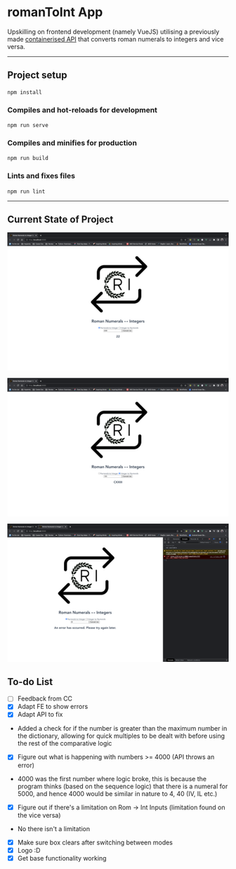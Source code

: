 # romanToInt App
Upskilling on frontend development (namely VueJS) utilising a previously made [containerised API](https://github.com/helenijevans/romanNum-ArabicInt) that converts roman numerals to integers and vice versa.
___
## Project setup
```
npm install
```

### Compiles and hot-reloads for development
```
npm run serve
```

### Compiles and minifies for production
```
npm run build
```

### Lints and fixes files
```
npm run lint
```

___
## Current State of Project
![Shows image converting roman numeral to integer](./src/assets/frontend_currentProgress2.png)

![Shows image converting integer to roman numeral](./src/assets/frontend_currentProgress1.png)

![Shows error handling](./src/assets/error-handling.png)


## To-do List
- [ ] Feedback from CC
- [x] Adapt FE to show errors
- [x] Adapt API to fix
- Added a check for if the number is greater than the maximum number in the dictionary, allowing for quick multiples to be dealt with before using the rest of the comparative logic
- [x] Figure out what is happening with numbers >= 4000 (API throws an error)
- 4000 was the first number where logic broke, this is because the program thinks (based on the sequence logic) that there is a numeral for 5000, and hence 4000 would be similar in nature to 4, 40 (IV, IL etc.)
- [x] Figure out if there's a limitation on Rom -> Int Inputs (limitation found on the vice versa)
- No there isn't a limitation
- [x] Make sure box clears after switching between modes
- [x] Logo :D
- [x] Get base functionality working
